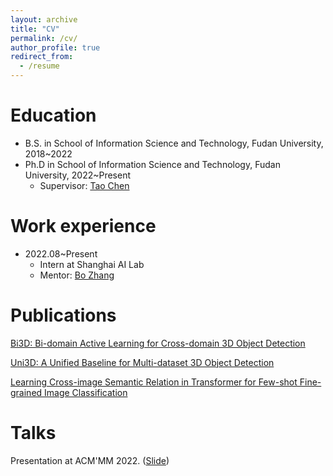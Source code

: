 ```yaml
---
layout: archive
title: "CV"
permalink: /cv/
author_profile: true
redirect_from:
  - /resume
---
```



Education
======
* B.S. in School of Information Science and Technology, Fudan University, 2018~2022
* Ph.D in School of Information Science and Technology, Fudan University, 2022~Present
  * Supervisor: [Tao Chen](https://eetchen.github.io/)

Work experience
======
* 2022.08~Present
  * Intern at Shanghai AI Lab
  * Mentor: [Bo Zhang]()
  

Publications
======
[Bi3D: Bi-domain Active Learning for Cross-domain 3D Object Detection]()
<br />

[Uni3D: A Unified Baseline for Multi-dataset 3D Object Detection]()
<br />

[Learning Cross-image Semantic Relation in Transformer for Few-shot Fine-grained Image Classification]()
  
Talks
====

Presentation at ACM'MM 2022. ([Slide]())
  



